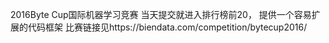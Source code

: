 

2016Byte Cup国际机器学习竞赛
当天提交就进入排行榜前20， 提供一个容易扩展的代码框架
比赛链接见https://biendata.com/competition/bytecup2016/

